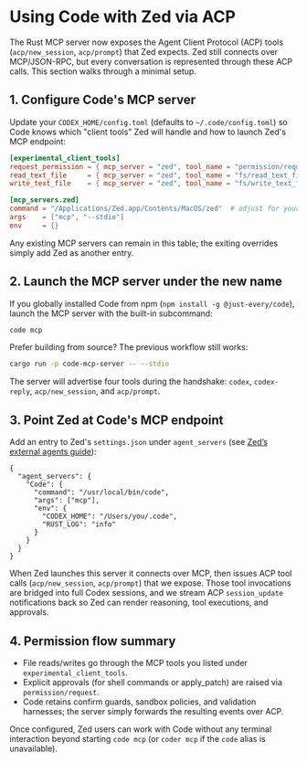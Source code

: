 # Using Code with Zed via ACP

The Rust MCP server now exposes the Agent Client Protocol (ACP) tools (`acp/new_session`, `acp/prompt`) that Zed expects. Zed still connects over MCP/JSON-RPC, but every conversation is represented through these ACP calls. This section walks through a minimal setup.

## 1. Configure Code's MCP server

Update your `CODEX_HOME/config.toml` (defaults to `~/.code/config.toml`) so Code knows which "client tools" Zed will handle and how to launch Zed's MCP endpoint:

```toml
[experimental_client_tools]
request_permission = { mcp_server = "zed", tool_name = "permission/request" }
read_text_file     = { mcp_server = "zed", tool_name = "fs/read_text_file" }
write_text_file    = { mcp_server = "zed", tool_name = "fs/write_text_file" }

[mcp_servers.zed]
command = "/Applications/Zed.app/Contents/MacOS/zed"  # adjust for your OS
args    = ["mcp", "--stdio"]
env     = {}
```

Any existing MCP servers can remain in this table; the exiting overrides simply add Zed as another entry.

## 2. Launch the MCP server under the new name

If you globally installed Code from npm (`npm install -g @just-every/code`), launch the MCP server with the built-in subcommand:

```bash
code mcp
```

Prefer building from source? The previous workflow still works:

```bash
cargo run -p code-mcp-server -- --stdio
```

The server will advertise four tools during the handshake: `codex`, `codex-reply`, `acp/new_session`, and `acp/prompt`.

## 3. Point Zed at Code's MCP endpoint

Add an entry to Zed's `settings.json` under `agent_servers` (see [Zed’s external agents guide](https://zed.dev/docs/ai/external-agents#add-custom-agents)):

```jsonc
{
  "agent_servers": {
    "Code": {
      "command": "/usr/local/bin/code",
      "args": ["mcp"],
      "env": {
        "CODEX_HOME": "/Users/you/.code",
        "RUST_LOG": "info"
      }
    }
  }
}
```

When Zed launches this server it connects over MCP, then issues ACP tool calls (`acp/new_session`, `acp/prompt`) that we expose. Those tool invocations are bridged into full Codex sessions, and we stream ACP `session_update` notifications back so Zed can render reasoning, tool executions, and approvals.

## 4. Permission flow summary

- File reads/writes go through the MCP tools you listed under `experimental_client_tools`.
- Explicit approvals (for shell commands or apply_patch) are raised via `permission/request`.
- Code retains confirm guards, sandbox policies, and validation harnesses; the server simply forwards the resulting events over ACP.

Once configured, Zed users can work with Code without any terminal interaction beyond starting `code mcp` (or `coder mcp` if the `code` alias is unavailable).
